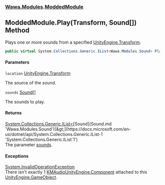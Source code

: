 ### [Wawa.Modules](Wawa.Modules.md 'Wawa.Modules').[ModdedModule](ModdedModule.md 'Wawa.Modules.ModdedModule')

## ModdedModule.Play(Transform, Sound[]) Method

Plays one or more sounds from a specified [UnityEngine.Transform](https://docs.microsoft.com/en-us/dotnet/api/UnityEngine.Transform 'UnityEngine.Transform').

```csharp
public virtual System.Collections.Generic.IList<Wawa.Modules.Sound> Play(Transform location, params Wawa.Modules.Sound[] sounds);
```
#### Parameters

<a name='Wawa.Modules.ModdedModule.Play(Transform,Wawa.Modules.Sound[]).location'></a>

`location` [UnityEngine.Transform](https://docs.microsoft.com/en-us/dotnet/api/UnityEngine.Transform 'UnityEngine.Transform')

The source of the sound.

<a name='Wawa.Modules.ModdedModule.Play(Transform,Wawa.Modules.Sound[]).sounds'></a>

`sounds` [Sound](Sound.md 'Wawa.Modules.Sound')[[]](https://docs.microsoft.com/en-us/dotnet/api/System.Array 'System.Array')

The sounds to play.

#### Returns
[System.Collections.Generic.IList&lt;](https://docs.microsoft.com/en-us/dotnet/api/System.Collections.Generic.IList-1 'System.Collections.Generic.IList`1')[Sound](Sound.md 'Wawa.Modules.Sound')[&gt;](https://docs.microsoft.com/en-us/dotnet/api/System.Collections.Generic.IList-1 'System.Collections.Generic.IList`1')  
The parameter [sounds](ModdedModule.Play.z1zsYDzCNLXAn4XRglnNZw.md#Wawa.Modules.ModdedModule.Play(Transform,Wawa.Modules.Sound[]).sounds 'Wawa.Modules.ModdedModule.Play(Transform, Wawa.Modules.Sound[]).sounds').

#### Exceptions

[System.InvalidOperationException](https://docs.microsoft.com/en-us/dotnet/api/System.InvalidOperationException 'System.InvalidOperationException')  
There isn't exactly 1 [KMAudio](https://docs.microsoft.com/en-us/dotnet/api/KMAudio 'KMAudio')[UnityEngine.Component](https://docs.microsoft.com/en-us/dotnet/api/UnityEngine.Component 'UnityEngine.Component') attached to this [UnityEngine.GameObject](https://docs.microsoft.com/en-us/dotnet/api/UnityEngine.GameObject 'UnityEngine.GameObject').